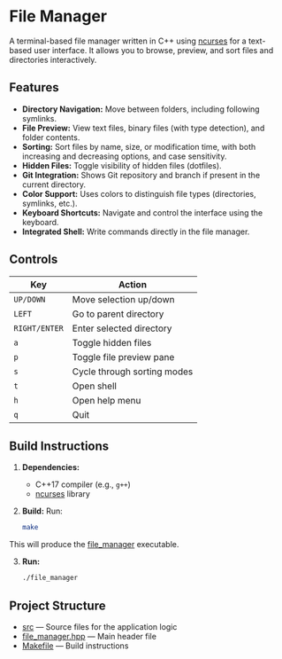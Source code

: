 # File Manager

A terminal-based file manager written in C++ using [ncurses](https://invisible-island.net/ncurses/) for a text-based user interface. It allows you to browse, preview, and sort files and directories interactively.

## Features

- **Directory Navigation:** Move between folders, including following symlinks.
- **File Preview:** View text files, binary files (with type detection), and folder contents.
- **Sorting:** Sort files by name, size, or modification time, with both increasing and decreasing options, and case sensitivity.
- **Hidden Files:** Toggle visibility of hidden files (dotfiles).
- **Git Integration:** Shows Git repository and branch if present in the current directory.
- **Color Support:** Uses colors to distinguish file types (directories, symlinks, etc.).
- **Keyboard Shortcuts:** Navigate and control the interface using the keyboard.
- **Integrated Shell:** Write commands directly in the file manager.

## Controls

| Key           | Action                              |
|---------------|-------------------------------------|
| `UP/DOWN`     | Move selection up/down              |
| `LEFT`        | Go to parent directory              |
| `RIGHT/ENTER` | Enter selected directory            |
| `a`           | Toggle hidden files                 |
| `p`           | Toggle file preview pane            |
| `s`           | Cycle through sorting modes         |
| `t`           | Open shell                          |
| `h`           | Open help menu                      |
| `q`           | Quit                                |

## Build Instructions

1. **Dependencies:**
   - C++17 compiler (e.g., `g++`)
   - [ncurses](https://invisible-island.net/ncurses/) library

2. **Build:**
   Run:
   ```sh
   make
   ```
This will produce the [file_manager](file_manager) executable.

3. **Run:**
   ```sh
   ./file_manager
   ```

## Project Structure

   - [src](src) — Source files for the application logic
   - [file_manager.hpp](include/file_manager.hpp) — Main header file
   - [Makefile](Makefile) — Build instructions
